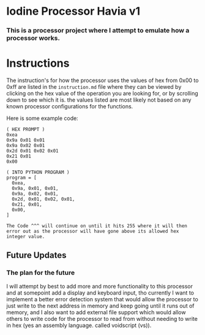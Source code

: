 # Iodine Processor Havia v1
### This is a processor project where I attempt to emulate how a processor works.


# Instructions
The instruction's for how the processor uses the values of hex from 0x00 to 0xff are listed in the `instruction.md` file where they can be viewed by clicking on the hex value of the operation you are looking for, or by scrolling down to see which it is. the values listed are most likely not based on any known processor configurations for the functions.

Here is some example code:
```
( HEX PROMPT )
0xea
0x9a 0x01 0x01
0x9a 0x02 0x01
0x2d 0x01 0x02 0x01
0x21 0x01
0x00

( INTO PYTHON PROGRAM )
program = [
  0xea,
  0x9a, 0x01, 0x01,
  0x9a, 0x02, 0x01,
  0x2d, 0x01, 0x02, 0x01,
  0x21, 0x01,
  0x00,
]

The Code ^^^ will continue on until it hits 255 where it will then error out as the processor will have gone above its allowed hex integer value.
```

## Future Updates
### The plan for the future
I will attempt by best to add more and more functionality to this processor and at somepoint add a display and keyboard input, tho currently I want to implement a better error detection system that would allow the processor to just write to the next address in memory and keep going until it runs out of memory, and I also want to add external file support which would allow others to write code for the processor to read from without needing to write in hex (yes an assembly language. called voidscript (vs)).
